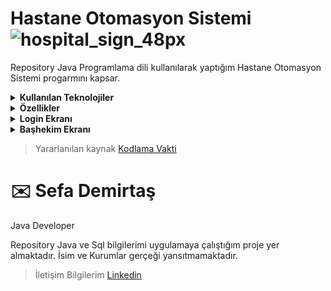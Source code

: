 # Hastane Otomasyon Sistemi ![hospital_sign_48px](https://user-images.githubusercontent.com/39422788/223202201-5a5b345f-b20c-42fe-9d66-8d39e2ff3e9c.png) 


Repository Java Programlama dili kullanılarak yaptığım Hastane Otomasyon Sistemi progarmını kapsar. 
<details><summary><b>Kullanılan Teknolojiler</b></summary>
   <p>
  <ul>
     <li>Java</li>
  <li>Java JDBS</li>
  <li>Java Swing</li>
  <li>SQL</li>
  <li>PostgreSQL</li>
  </ul> 
</p>
</details>

<details><summary><b>Özellikler</b></summary>

<p>
 <ul>
  <li>Başhekim</li>
      - Sisteme Doctor ekleme yetkisi vardır.
   <br>- Sisteme poliklinik ekleme yetkisi vardır.   
  <br>- Polikliniklere Doctor ataması yetkisi vardır.
  
  <li>  Doctor</li>
  - Görevli olduğu poliklinik müsait olduğu zamanları sisteme ekler. 
  <li> Hasta</li>
  - Kayıt olabilir.
  <br> - Randevu alabilir.
   </ul>
</p>
</details>
<details><summary><b>Login Ekranı</b></summary>

<p>
<ul>
  <li>Kulllanılma Amacı</li>
  <br>- Baş hekim ve doctor girişi gerçekleştirilir.   
</p>
<img src="https://github.com/tugsef/hospitalAutomatoinSystem/blob/main/LoginGUI.PNG" alt="www.github.com">
<p>

  <br>- Hasta kayıtlı ise giriş yapabilir veya kayıt olabilir.   
</p>

<img src="https://github.com/tugsef/hospitalAutomatoinSystem/blob/main/LoginGUI2.PNG" alt="www.github.com">
</details>
<details><summary><b>Başhekim Ekranı</b></summary>




https://user-images.githubusercontent.com/39422788/223234515-c18dda32-9c5c-4482-98e3-1abaf9ebfa15.mp4



</details>

> Yararlanılan kaynak [Kodlama Vakti](https://www.youtube.com/@KodlamaVakti)

# :envelope: Sefa Demirtaş
Java Developer

Repository Java ve Sql bilgilerimi uygulamaya çalıştığım proje yer almaktadır. İsim ve Kurumlar gerçeği yansıtmamaktadır.

> İletişim Bilgilerim
[Linkedin](https://www.linkedin.com/in/sefa-demirta%C5%9F-86b473230?lipi=urn%3Ali%3Apage%3Ad_flagship3_profile_view_base_contact_details%3BfSkpaHNJQUyUX%2FAggFutbQ%3D%3D)

